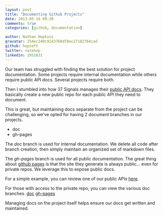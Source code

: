 ```yaml
---
layout: post
title: "Documenting Github Projects"
date: 2013-05-16 09:30
comments: true
categories: [github, documentation]

author: Nathan Hopkins
gravatar: 254ec240c9143768df8ec27182764cad
github: hopsoft
twitter: natehop
linkedin: 2951631
---
```


Our team has struggled with finding the best solution for project documentation.
Some projects require internal documentation while others require public API docs.
Several projects require both.

Then I stumbled into how 37 Signals manages their [public API docs](https://github.com/37signals/api).
They basically create a new public repo for each public API they need to document.

This is great, but maintaining docs separate from the project can be challenging,
so we've opted for having 2 document branches in our projects.

* doc
* gh-pages

The *doc* branch is used for internal documentation.
We delete all code after branch creation, then simply maintain an organized set of markdown files.

The *gh-pages* branch is used for all public documentation.
The great thing about [github pages](http://pages.github.com/) is that the site they generate is always public...
even for private repos. We leverage this to expose public docs.

For a simple example, you can review one of our public APIs [here](http://engineering.1on1.com/lead_assure/).

For those with access to the private repo, you can view the various doc branches.
[doc](https://github.com/one-on-one/lead_assure/tree/doc) [gh-pages](https://github.com/one-on-one/lead_assure/tree/gh-pages)

Managing docs on the project itself helps ensure our docs get written and maintained.

